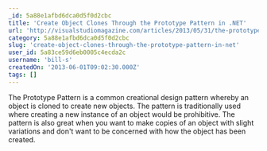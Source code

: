 ```yaml
---
_id: 5a88e1afbd6dca0d5f0d2cbc
title: 'Create Object Clones Through the Prototype Pattern in .NET'
url: 'http://visualstudiomagazine.com/articles/2013/05/31/the-prototype-pattern-in-net.aspx'
category: 5a88e1afbd6dca0d5f0d2cbc
slug: 'create-object-clones-through-the-prototype-pattern-in-net'
user_id: 5a83ce59d6eb0005c4ecda2c
username: 'bill-s'
createdOn: '2013-06-01T09:02:30.000Z'
tags: []
---
```


The Prototype Pattern is a common creational design pattern whereby an object is cloned to create new objects. The pattern is traditionally used where creating a new instance of an object would be prohibitive. The pattern is also great when you want to make copies of an object with slight variations and don't want to be concerned with how the object has been created.
